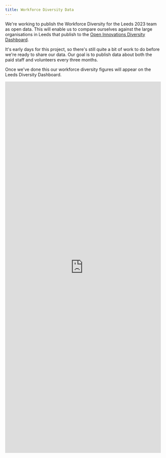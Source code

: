 ```yaml
---
title: Workforce Diversity Data
---
```


We're working to publish the Workforce Diversity for the Leeds 2023 team as open data.
This will enable us to compare ourselves against the large organisations in Leeds that
publish to the [Open Innovations Diversity Dashboard][DASHBOARD].

It's early days for this project, so there's still quite a bit of work to do before we're
ready to share our data.
Our goal is to publish data about both the paid staff and volunteers every three months.

Once we've done this our workforce diversity figures will appear on the Leeds Diversity Dashboard.

<style>
  iframe {
    border: 0;
    width: 100%;
    box-sizing: border-box;
  }
</style>
<iframe src="https://open-innovations.github.io/diversity-data/leeds-city-region/?headless=true" height="1200"></iframe>

[DASHBOARD]: https://open-innovations.github.io/diversity-data/leeds-city-region/

